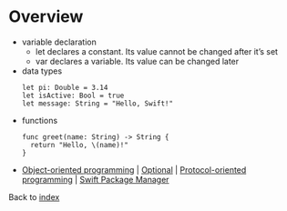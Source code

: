 # Overview

- variable declaration
  - let declares a constant. Its value cannot be changed after it’s set
  - var declares a variable. Its value can be changed later
- data types
  ```
  let pi: Double = 3.14
  let isActive: Bool = true
  let message: String = "Hello, Swift!"
  ```
- functions
  ```
  func greet(name: String) -> String {
    return "Hello, \(name)!"
  }
  ```
- [Object-oriented programming](https://grok.com/share/bGVnYWN5_5e45687e-d2ec-434d-a572-d1cf3a6794b7) | [Optional](https://grok.com/share/bGVnYWN5_6f225f12-7137-46cc-9d29-6e4def407ff3) | [Protocol-oriented programming](https://grok.com/share/bGVnYWN5_7d4c9d92-b68d-4003-bdf9-55ec04d440a6) | [Swift Package Manager](https://grok.com/share/bGVnYWN5_8447766c-533f-4d78-8f9b-0bc3275d8164)

Back to [index](index.md)